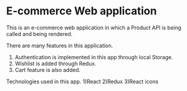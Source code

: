 # E-commerce Web application

This is an e-commerce web application in which a Product API is being called and being rendered.

There are many features in this application.
1) Authentication is implemented in this app through local Storage.
2) Wishlist is added through Redux.
3) Cart feature is also added.

Technologies used in this app.
1)React
2)Redux
3)React icons
